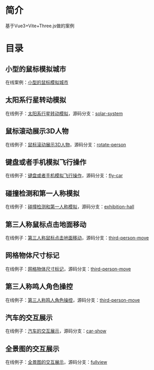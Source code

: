# 简介
基于Vue3+Vite+Three.js做的案例

# 目录

## 小型的鼠标模拟城市
在线案例：[小型的鼠标模拟城市](http://coke-cola.gitee.io/mini-sim-city)

## 太阳系行星转动模拟
在线例子：[太阳系行星转动模拟](http://coke-cola.gitee.io/solar-system)，源码分支：[solar-system](https://github.com/Aizener/three-template/tree/solar-system)
## 鼠标滚动展示3D人物
在线例子：[鼠标滚动展示3D人物](http://coke-cola.gitee.io/rotate-person)，源码分支：[rotate-person](https://github.com/Aizener/three-template/tree/rotate-person)
## 键盘或者手机模拟飞行操作
在线例子：[键盘或者手机模拟飞行操作](http://coke-cola.gitee.io/fly-car)，源码分支：[fly-car](https://github.com/Aizener/three-template/tree/fly-car)
## 碰撞检测和第一人称模拟
在线例子：[碰撞检测和第一人称模拟](http://coke-cola.gitee.io/exhibition-hall/)，源码分支：[exhibition-hall](https://github.com/Aizener/three-template/tree/exhibition-hall)
## 第三人称鼠标点击地面移动
在线例子：[第三人称鼠标点击地面移动](http://coke-cola.gitee.io/third-person-move/)，源码分支：[third-person-move](https://github.com/Aizener/three-template/tree/third-person-move)
## 网格物体尺寸标记
在线例子：[网格物体尺寸标记](http://coke-cola.gitee.io/size-marker/)，源码分支：[third-person-move](https://github.com/Aizener/three-template/tree/size-marker)
## 第三人称鸣人角色操控
在线例子：[第三人称鸣人角色操控](http://coke-cola.gitee.io/third-person-naruto/)，源码分支：[third-person-move](https://github.com/Aizener/three-template/tree/third-person-naruto/)
## 汽车的交互展示
在线例子：[汽车的交互展示](http://coke-cola.gitee.io/car-show/)，源码分支：[car-show](https://github.com/Aizener/three-template/tree/car-show/)
## 全景图的交互展示
在线例子：[全景图的交互展示](http://coke-cola.gitee.io/fullview/)，源码分支：[fullview](https://github.com/Aizener/three-template/tree/fullview/)
